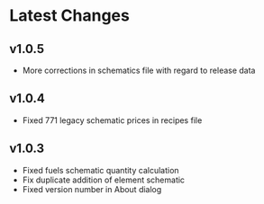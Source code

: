 # Latest Changes

## v1.0.5
- More corrections in schematics file with regard to release data

## v1.0.4
- Fixed 771 legacy schematic prices in recipes file

## v1.0.3
- Fixed fuels schematic quantity calculation
- Fix duplicate addition of element schematic
- Fixed version number in About dialog
